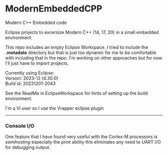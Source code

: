 # ModernEmbeddedCPP
Modern C++ Embedded code

Eclipse projects to excersize Modern C++ (14, 17, 20) in a small embedded environment.

This repo includes an empty Eclipse Workspace. I tried to include the **.metadate** directory
but that is just too dynamic for me to be comfortable with including that in the repo.
I'm working on other approaches but for now I'll just have to import projects. 

Currently using Eclipse:  
Version: 2023-12 (4.30.0)  
Build id: 20231201-2043  

See the ReadMe in EclipseWorkspace for hints of setting up the build environment.

I'm a Vi user so I use the Vrapper eclipse plugin

---
### Console I/O
One feature that I have found very useful with the Cortex-M processors is _semihosting_
especially the print ability this eliminates any need to UART I/O for debugging output.
